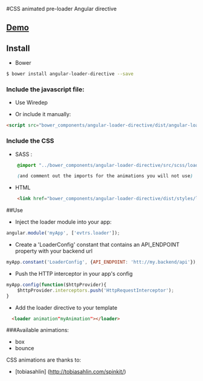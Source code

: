 #CSS animated pre-loader Angular directive

## [Demo](http://eventures-io.github.io/angular-loader-directive)

## Install

+ Bower

>
```bash
$ bower install angular-loader-directive --save
```

### Include the javascript file:

+ Use Wiredep

+ Or include it manually:
>
``` html
<script src="bower_components/angular-loader-directive/dist/angular-loader.min.js"></script>
```

### Include the CSS

* SASS :
>
``` css
    @import "../bower_components/angular-loader-directive/src/scss/loader";

    (and comment out the imports for the animations you will not use)
```



* HTML
>
``` html
    <link href="bower_components/angular-loader-directive/dist/styles/loader.css" rel="stylesheet">
```


##Use

+ Inject the loader module into your app:
>
``` js
angular.module('myApp', ['evtrs.loader']);
```

+ Create a 'LoaderConfig' constant that contains an API_ENDPOINT property with your backend url
>
``` js
myApp.constant('LoaderConfig', {API_ENDPOINT: 'htt://my.backend/api'});
```

+ Push the HTTP interceptor in your app's config
>
``` js
myApp.config(function($httpProvider){
    $httpProvider.interceptors.push('HttpRequestInterceptor');
}
```

+ Add the loader directive to your template
>
``` html
  <loader animation"myAnimation"></loader>
```

###Available animations:
+ box
+ bounce



CSS animations are thanks to:

* [tobiasahlin] (http://tobiasahlin.com/spinkit/)
